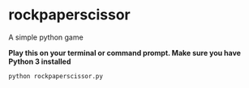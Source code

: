 # rockpaperscissor
A simple python game 

**Play this on your terminal or command prompt. Make sure you have Python 3 installed**

`python rockpaperscissor.py`
